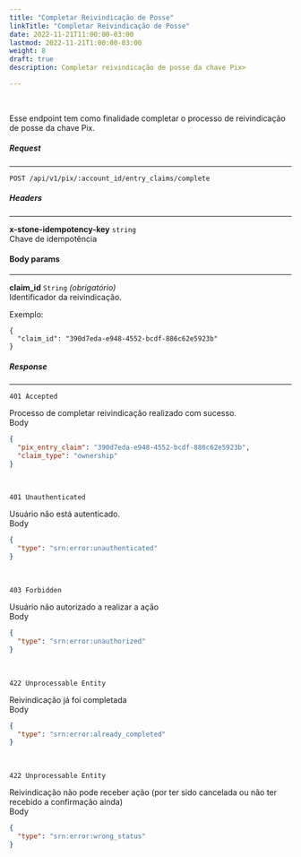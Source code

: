 ```yaml
---
title: "Completar Reivindicação de Posse"
linkTitle: "Completar Reivindicação de Posse"
date: 2022-11-21T11:00:00-03:00
lastmod: 2022-11-21T1:00:00-03:00
weight: 8
draft: true
description: Completar reivindicação de posse da chave Pix>

---
```

<br>

Esse endpoint tem como finalidade completar o processo de reivindicação de posse da chave Pix.

##### **Request**
---

```
POST /api/v1/pix/:account_id/entry_claims/complete
```

##### **Headers**
---

**x-stone-idempotency-key** `string`
<br>Chave de idempotência
<br>


#### **Body params**
---

**claim_id** `String` _(obrigatório)_
<br>Identificador da reivindicação.
<br>

Exemplo:  

```
{
  "claim_id": "390d7eda-e948-4552-bcdf-886c62e5923b"
}
```

##### **Response**
---

```
401 Accepted
```

Processo de completar reivindicação realizado com sucesso.
<br>
Body
```json
{  
  "pix_entry_claim": "390d7eda-e948-4552-bcdf-886c62e5923b",
  "claim_type": "ownership" 
}
```
<br> 

```
401 Unauthenticated
```

Usuário não está autenticado.
<br>
Body
```json
{  
  "type": "srn:error:unauthenticated"
}
```
<br> 

```
403 Forbidden
```

Usuário não autorizado a realizar a ação
<br>
Body
```json
{  
  "type": "srn:error:unauthorized"
}
```
<br> 

```
422 Unprocessable Entity
```

Reivindicação já foi completada
<br>
Body
```json
{  
  "type": "srn:error:already_completed" 
}
```
<br> 

```
422 Unprocessable Entity
```

Reivindicação não pode receber ação (por ter sido cancelada ou não ter recebido a confirmação ainda)
<br>
Body
```json
{
  "type": "srn:error:wrong_status"
}
```
<br> 